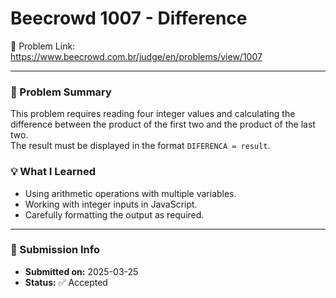 # Beecrowd 1007 - Difference

🔗 Problem Link: https://www.beecrowd.com.br/judge/en/problems/view/1007

---

### 🧠 Problem Summary
This problem requires reading four integer values and calculating the difference between the product of the first two and the product of the last two.  
The result must be displayed in the format `DIFERENCA = result`.

### 💡 What I Learned
- Using arithmetic operations with multiple variables.
- Working with integer inputs in JavaScript.
- Carefully formatting the output as required.

---

### 📅 Submission Info
- **Submitted on:** 2025-03-25  
- **Status:** ✅ Accepted
